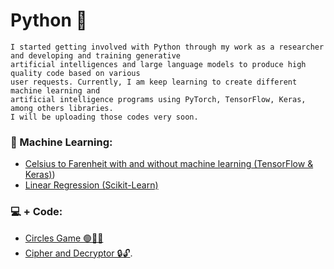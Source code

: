 # Python 🐍

```
I started getting involved with Python through my work as a researcher and developing and training generative
artificial intelligences and large language models to produce high quality code based on various
user requests. Currently, I am keep learning to create different machine learning and
artificial intelligence programs using PyTorch, TensorFlow, Keras, among others libraries.
I will be uploading those codes very soon.
```

### 🤖 Machine Learning:
- [Celsius to Farenheit with and without machine learning (TensorFlow & Keras)](https://github.com/PatZermo/python/blob/main/Machine%20Learning%3A%20Celsius%20to%20Farenheit%20(TensorFlow%20%26%20Keras)/readme.md))
- [Linear Regression (Scikit-Learn)](https://github.com/PatZermo/python/blob/main/Machine%20Learning:%20Linear%20Regression%20(Scikit-Learn)/linearegression.py)

### 💻 + Code:
- [Circles Game 🟢🔵🔴](https://github.com/PatZermo/python/tree/main/Circles%20Games)
- [Cipher and Decryptor 🔒🔓](https://github.com/PatZermo/python/tree/main/Cipher-Decryptor).
